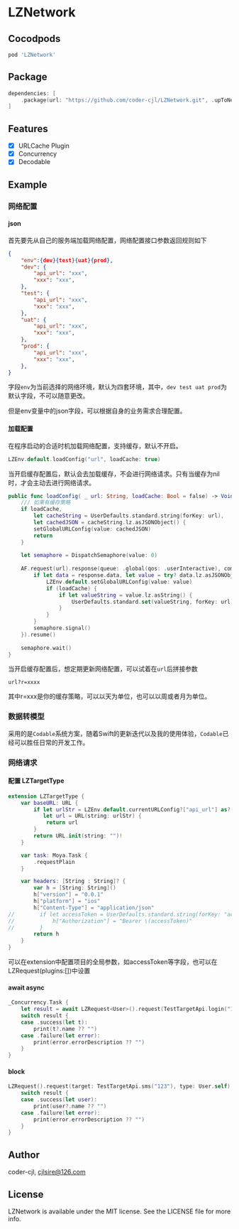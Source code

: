 # LZNetwork

## Cocodpods

```ruby
pod 'LZNetwork'
```

## Package

```swift
dependencies: [
    .package(url: "https://github.com/coder-cjl/LZNetwork.git", .upToNextMajor(from: "0.0.1"))
]
```

## Features

- [x] URLCache Plugin
- [x] Concurrency
- [x] Decodable

## Example

### 网络配置
#### json
首先要先从自己的服务端加载网络配置，网络配置接口参数返回规则如下

```json
{
    "env":{dev}{test}{uat}{prod},
    "dev": {
        "api_url": "xxx",
        "xxx": "xxx",
    },
    "test": {
        "api_url": "xxx",
        "xxx": "xxx",
    },
    "uat": {
        "api_url": "xxx",
        "xxx": "xxx",
    },
    "prod": {
        "api_url": "xxx",
        "xxx": "xxx",
    },
}
```
字段`env`为当前选择的网络环境，默认为四套环境，其中，`dev test uat prod`为默认字段，不可以随意更改。

但是env变量中的json字段，可以根据自身的业务需求合理配置。

#### 加载配置
在程序启动的合适时机加载网络配置，支持缓存，默认不开启。

```swift
LZEnv.default.loadConfig("url", loadCache: true)
```

当开启缓存配置后，默认会去加载缓存，不会进行网络请求。只有当缓存为nil时，才会主动去进行网络请求。

```swift
public func loadConfig( _ url: String, loadCache: Bool = false) -> Void {
    /// 如果有缓存策略
    if loadCache,
        let cacheString = UserDefaults.standard.string(forKey: url),
        let cachedJSON = cacheString.lz.asJSONObject() {
        setGlobalURLConfig(value: cachedJSON)
        return
    }
        
    let semaphore = DispatchSemaphore(value: 0)
        
    AF.request(url).response(queue: .global(qos: .userInteractive), completionHandler: { response in
        if let data = response.data, let value = try? data.lz.asJSONObject() as? [String: Any] {
            LZEnv.default.setGlobalURLConfig(value: value)
            if (loadCache) {
                if let valueString = value.lz.asString() {
                    UserDefaults.standard.set(valueString, forKey: url)
                }
            }
        }
        semaphore.signal()
    }).resume()
        
    semaphore.wait()
}
```

当开启缓存配置后，想定期更新网络配置，可以试着在`url`后拼接参数

```
url?r=xxxx
```

其中r=xxx是你的缓存策略，可以以天为单位，也可以以周或者月为单位。


### 数据转模型

采用的是`Codable`系统方案，随着Swift的更新迭代以及我的使用体验，`Codable`已经可以胜任日常的开发工作。

### 网络请求

#### 配置 LZTargetType
```swift
extension LZTargetType {
    var baseURL: URL {
        if let urlStr = LZEnv.default.currentURLConfig?["api_url"] as? String,
           let url = URL(string: urlStr) {
            return url
        }
        return URL.init(string: "")!
    }

    var task: Moya.Task {
        .requestPlain
    }

    var headers: [String : String]? {
        var h = [String: String]()
        h["version"] = "0.0.1"
        h["platform"] = "ios"
        h["Content-Type"] = "application/json"
//        if let accessToken = UserDefaults.standard.string(forKey: "accessToken") {
//            h["Authorization"] = "Bearer \(accessToken)"
//        }
        return h
    }
}
```
可以在extension中配置项目的全局参数，如accessToken等字段，也可以在LZRequest(plugins:[])中设置

#### await async

```swift
_Concurrency.Task {
    let result = await LZRequest<User>().request(TestTargetApi.login("123", "123"))
    switch result {
    case .success(let t):
        print(t?.name ?? "")
    case .failure(let error):
        print(error.errorDescription ?? "")
    }
}
```
#### block
```swift
LZRequest().request(target: TestTargetApi.sms("123"), type: User.self) { result in
    switch result {
    case .success(let user):
        print(user?.name ?? "")
    case .failure(let error):
        print(error.errorDescription ?? "")
    }
}
``` 

## Author

coder-cjl, cjlsire@126.com

## License

LZNetwork is available under the MIT license. See the LICENSE file for more info.
